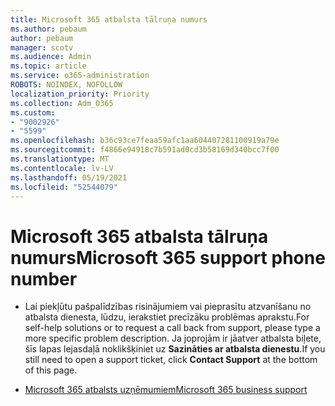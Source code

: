 ```yaml
---
title: Microsoft 365 atbalsta tālruņa numurs
ms.author: pebaum
author: pebaum
manager: scotv
ms.audience: Admin
ms.topic: article
ms.service: o365-administration
ROBOTS: NOINDEX, NOFOLLOW
localization_priority: Priority
ms.collection: Adm_O365
ms.custom:
- "9002926"
- "5599"
ms.openlocfilehash: b36c93ce7feaa59afc1aa604407281100919a79e
ms.sourcegitcommit: f4866e94918c7b591ad0cd3b58169d340bcc7f00
ms.translationtype: MT
ms.contentlocale: lv-LV
ms.lasthandoff: 05/19/2021
ms.locfileid: "52544079"
---
```

# <a name="microsoft-365-support-phone-number"></a><span data-ttu-id="f06da-102">Microsoft 365 atbalsta tālruņa numurs</span><span class="sxs-lookup"><span data-stu-id="f06da-102">Microsoft 365 support phone number</span></span>

- <span data-ttu-id="f06da-103">Lai piekļūtu pašpalīdzības risinājumiem vai pieprasītu atzvanīšanu no atbalsta dienesta, lūdzu, ierakstiet precīzāku problēmas aprakstu.</span><span class="sxs-lookup"><span data-stu-id="f06da-103">For self-help solutions or to request a call back from support, please type a more specific problem description.</span></span>  <span data-ttu-id="f06da-104">Ja joprojām ir jāatver atbalsta biļete, šīs lapas lejasdaļā noklikšķiniet uz **Sazināties ar atbalsta dienestu**.</span><span class="sxs-lookup"><span data-stu-id="f06da-104">If you still need to open a support ticket, click **Contact Support** at the bottom of this page.</span></span>

- [<span data-ttu-id="f06da-105">Microsoft 365 atbalsts uzņēmumiem</span><span class="sxs-lookup"><span data-stu-id="f06da-105">Microsoft 365 business support</span></span>](https://go.microsoft.com/fwlink/p/?linkid=518322)
